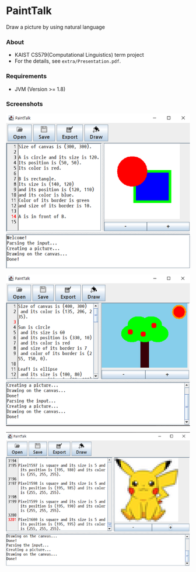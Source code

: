 # PaintTalk

Draw a picture by using natural language

### About
- KAIST CS579(Computational Linguistics) term project
- For the details, see `extra/Presentation.pdf`.

### Requirements
- JVM (Version >= 1.8)

### Screenshots
![SimpleDemo](https://github.com/Avantgarde95/PaintTalk/blob/master/extra/SimpleDemo.png)

![TreeDemo](https://github.com/Avantgarde95/PaintTalk/blob/master/extra/TreeDemo.png)

![PikachuDemo](https://github.com/Avantgarde95/PaintTalk/blob/master/extra/PikachuDemo.png)
